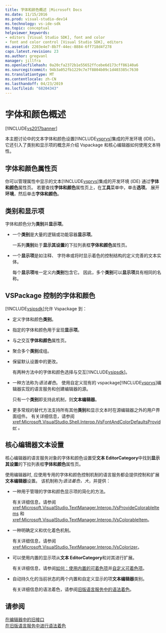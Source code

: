 ```yaml
---
title: 字体和颜色概述 |Microsoft Docs
ms.date: 11/15/2016
ms.prod: visual-studio-dev14
ms.technology: vs-ide-sdk
ms.topic: conceptual
helpviewer_keywords:
- editors [Visual Studio SDK], font and color
- font and color control [Visual Studio SDK], editors
ms.assetid: 2203e4e7-8b7f-44ec-8884-6ff718d4f278
caps.latest.revision: 23
ms.author: gregvanl
manager: jillfra
ms.openlocfilehash: 0a20cfa2372b1e55652ffcebe6d173cff86140a6
ms.sourcegitcommit: 94b3a052fb1229c7e7f8804b09c1d403385c7630
ms.translationtype: MT
ms.contentlocale: zh-CN
ms.lasthandoff: 04/23/2019
ms.locfileid: "68204343"
---
```

# <a name="font-and-color-overview"></a>字体和颜色概述
[!INCLUDE[vs2017banner](../includes/vs2017banner.md)]

本主题讨论中的文本字体和颜色设置[!INCLUDE[vsprvs](../includes/vsprvs-md.md)]集成的开发环境 (IDE)。 它还引入了类别和显示项的概念并介绍 Vspackage 和核心编辑器如何使用文本特性。  
  
## <a name="the-fonts-and-colors-property-page"></a>字体和颜色属性页  
 你可以管理属性中显示的文本[!INCLUDE[vsprvs](../includes/vsprvs-md.md)]集成的开发环境 (IDE) 通过**字体和颜色**属性页。 若要查找**字体和颜色**属性页上，在**工具**菜单中，单击**选项**。 展开**环境**，然后单击**字体和颜色**。  
  
## <a name="categories-and-display-items"></a>类别和显示项  
 字体和颜色分为**类别**并**显示项**。  
  
- 一个**类别**是大量的逻辑或功能容器**显示项**。  
  
   一系列**类别**处于**显示其设置**的下拉列表框**字体和颜色**属性页。  
  
- 一个**显示项**是如注释、 字符串或将时显示着色的控制结构的定义完善的文本实体。  
  
  每个**显示项**唯一定义内**类别**包含它。 因此，多个**类别**可以**显示项**具有相同的名称。  
  
## <a name="vspackage-control-of-fonts-and-colors"></a>VSPackage 控制的字体和颜色  
 [!INCLUDE[vsipsdk](../includes/vsipsdk-md.md)]允许 Vspackage 到：  
  
- 定义字体和颜色**类别**。  
  
- 指定的字体和颜色用于呈现**显示项**。  
  
- 与之交互**字体和颜色**属性页。  
  
- 聚合多个**类别**成组。  
  
- 保留默认设置中的更改。  
  
  有两种方法中的字体和颜色选择与交互[!INCLUDE[vsipsdk](../includes/vsipsdk-md.md)]。  
  
- 一种方法称为*语法着色*。 使用自定义现有的 vspackage[!INCLUDE[vsprvs](../includes/vsprvs-md.md)]编辑器实现的语言服务和创建编辑器的源。  
  
   只有一个**类别**即支持此机制，则**文本编辑器**。  
  
- 更多常规的替代方法支持所有其他**类别**和显示文本时在源编辑器之外的用户界面组件。 有关详细信息，请参阅 <xref:Microsoft.VisualStudio.Shell.Interop.IVsFontAndColorDefaultsProvider> 。  
  
## <a name="core-editor-text-settings"></a>核心编辑器文本设置  
 核心编辑器的语言服务对象的字体和颜色设置受**文本 EditorCategory**中找到**显示其设置**的下拉列表框**字体和颜色**属性页。  
  
 使用编辑器时, 应使用专用的字体和颜色控制机制的语言服务都会提供控制和扩展**文本编辑器**设置。 该机制称为*语法着色，大*，并提供：  
  
- 一种用于管理的字体和颜色显示项的简化的方法。  
  
   有关详细信息，请参阅 <xref:Microsoft.VisualStudio.TextManager.Interop.IVsProvideColorableItems> 和 <xref:Microsoft.VisualStudio.TextManager.Interop.IVsColorableItem>。  
  
- 一种明确定义和优化着色机制。  
  
   有关详细信息，请参阅 <xref:Microsoft.VisualStudio.TextManager.Interop.IVsColorizer>。  
  
- 可以使用内置的显示项从**文本 EditorCategory**和对其进行扩展。  
  
   有关详细信息，请参阅[如何：使用内置的可着色项](../extensibility/internals/how-to-use-built-in-colorable-items.md)并[自定义可着色项](../extensibility/internals/custom-colorable-items.md)。  
  
- 自动持久化的当前状态的两个内置和自定义显示的项**文本编辑器**类别。  
  
  有关详细信息的语法着色，请参阅[旧版语言服务中的语法着色](../extensibility/internals/syntax-coloring-in-a-legacy-language-service.md)。  
  
## <a name="see-also"></a>请参阅  
 [在编辑器中的旧接口](../extensibility/legacy-interfaces-in-the-editor.md)   
 [在旧版语言服务中进行语法着色](../extensibility/internals/syntax-coloring-in-a-legacy-language-service.md)
